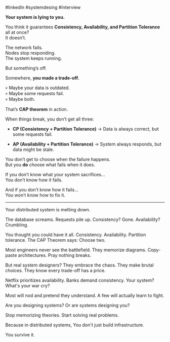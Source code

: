 #linkedIn #systemdesing #interview 

**Your system is lying to you.**

You think it guarantees **Consistency, Availability, and Partition Tolerance** all at once?  
It doesn’t.

The network fails.  
Nodes stop responding.  
The system keeps running.

But something’s off.

Somewhere, **you made a trade-off.**

💀 Maybe your data is outdated.  
💀 Maybe some requests fail.  
💀 Maybe both.

That’s **CAP theorem** in action.

When things break, you don’t get all three:

- **CP (Consistency + Partition Tolerance)** → Data is always correct, but some requests fail.
    
- **AP (Availability + Partition Tolerance)** → System always responds, but data might be stale.
    

You don’t get to choose when the failure happens.  
But you **do** choose what fails when it does.

If you don’t know what your system sacrifices…  
You don’t know how it fails.

And if you don’t know how it fails…  
You won’t know how to fix it.



---


Your distributed system is melting down.

The database screams. Requests pile up. Consistency? Gone. Availability? Crumbling.

You thought you could have it all. Consistency. Availability. Partition tolerance. The CAP Theorem says: Choose two.

Most engineers never see the battlefield. They memorize diagrams. Copy-paste architectures. Pray nothing breaks.

But real system designers? They embrace the chaos. They make brutal choices. They know every trade-off has a price.

Netflix prioritizes availability. Banks demand consistency. Your system? What's your war cry?

Most will nod and pretend they understand. A few will actually learn to fight.

Are you designing systems? Or are systems designing you?

Stop memorizing theories. Start solving real problems.

Because in distributed systems, You don't just build infrastructure.

You survive it.